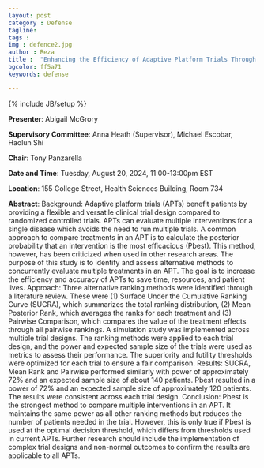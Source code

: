 ```yaml
---
layout: post
category : Defense
tagline: 
tags : 
img : defence2.jpg
author : Reza
title :  "Enhancing the Efficiency of Adaptive Platform Trials Through the Exploration of Alternative Treatment Ranking Methods (MSc Defense)"
bgcolor: ff5a71
keywords: defense

---
```


{% include JB/setup %}


**Presenter**:  Abigail McGrory

**Supervisory Committee**:  Anna Heath (Supervisor), Michael Escobar, Haolun Shi

**Chair**: Tony Panzarella

**Date and Time**:  Tuesday, August 20, 2024, 11:00-13:00pm EST

**Location**:  155 College Street, Health Sciences Building, Room 734





<!--more-->

**Abstract**: Background: Adaptive platform trials (APTs) benefit patients by providing a flexible and 
versatile clinical trial design compared to randomized controlled trials. APTs can evaluate 
multiple interventions for a single disease which avoids the need to run multiple trials. A 
common approach to compare treatments in an APT is to calculate the posterior probability that 
an intervention is the most efficacious (Pbest). This method, however, has been criticized when 
used in other research areas. The purpose of this study is to identify and assess alternative 
methods to concurrently evaluate multiple treatments in an APT. The goal is to increase the 
efficiency and accuracy of APTs to save time, resources, and patient lives. Approach: Three 
alternative ranking methods were identified through a literature review. These were (1) Surface 
Under the Cumulative Ranking Curve (SUCRA), which summarizes the total ranking 
distribution, (2) Mean Posterior Rank, which averages the ranks for each treatment and (3) Pairwise Comparison, which compares the value of the treatment effects through all pairwise 
rankings. A simulation study was implemented across multiple trial designs. The ranking 
methods were applied to each trial design, and the power and expected sample size of the trials 
were used as metrics to assess their performance. The superiority and futility thresholds were 
optimized for each trial to ensure a fair comparison. Results: SUCRA, Mean Rank and Pairwise 
performed similarly with power of approximately 72% and an expected sample size of about 140 
patients. Pbest resulted in a power of 72% and an expected sample size of approximately 120 
patients. The results were consistent across each trial design. Conclusion: Pbest is the strongest 
method to compare multiple interventions in an APT. It maintains the same power as all other 
ranking methods but reduces the number of patients needed in the trial. However, this is only 
true if Pbest is used at the optimal decision threshold, which differs from thresholds
used in current APTs. Further research should include the implementation of complex trial
designs and non-normal outcomes to confirm the results are applicable to all APTs.
